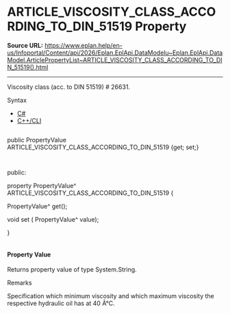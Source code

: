 # ARTICLE_VISCOSITY_CLASS_ACCORDING_TO_DIN_51519 Property

**Source URL:** https://www.eplan.help/en-us/Infoportal/Content/api/2026/Eplan.EplApi.DataModelu~Eplan.EplApi.DataModel.ArticlePropertyList~ARTICLE_VISCOSITY_CLASS_ACCORDING_TO_DIN_51519().html

---

Viscosity class (acc. to DIN 51519) # 26631.

Syntax

- [C#](#i-syntax-CS)
- [C++/CLI](#i-syntax-CPP2005)

```
```
public PropertyValue ARTICLE_VISCOSITY_CLASS_ACCORDING_TO_DIN_51519 {get; set;}
```
```

```
```
public:

property PropertyValue^ ARTICLE_VISCOSITY_CLASS_ACCORDING_TO_DIN_51519 {

   PropertyValue^ get();

   void set (    PropertyValue^ value);

}
```
```

#### Property Value

Returns property value of type System.String.

Remarks

Specification which minimum viscosity and which maximum viscosity the respective hydraulic oil has at 40 Â°C.
